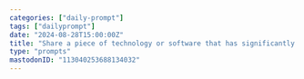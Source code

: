 ```yaml
---
categories: ["daily-prompt"]
tags: ["dailyprompt"]
date: "2024-08-28T15:00:00Z"
title: "Share a piece of technology or software that has significantly improved your productivity."
type: "prompts"
mastodonID: "113040253688134032"
---
```

